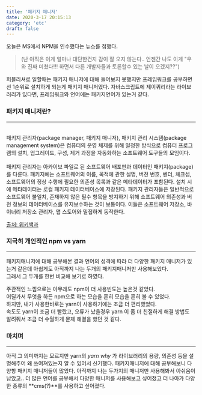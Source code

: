 ```yaml
---
title: '패키지 매니저'
date: 2020-3-17 20:15:13
category: 'etc'
draft: false
---
```


오늘은 MS에서 NPM을 인수했다는 뉴스를 접했다.<br>

> (난 아직은 이게 얼마나 대단한건지 감이 잘 오지 않는다.. 언젠간 나도 이게 "우와 진짜 미쳤다!!! 하면서 다른 개발자들과
> 토론할수 있는 날이 오겠지??")<br>

퍼블리셔로 일할때는 패키지 매니저에 대해 들어보지 못했지만 프레임워크를 공부하면선 1순위로 설치하게 되는게 패키지 매니저였다.
자바스크립트에 제이쿼리라는 라이브러리가 있다면, 프레임워크와 언어에는 패키지언어가 있는거 같다.

### 패키지 매니저란?

---

<br>
패키지 관리자(package manager, 패키지 매니저), 패키지 관리 시스템(package management system)은 컴퓨터의 운영 체제를 위해 일정한 방식으로 컴퓨터 프로그램의 설치, 업그레이드, 구성, 제거 과정을 자동화하는 소프트웨어 도구들의 모임이다.<br><br>
패키지 관리자는 아카이브 파일로 된 소프트웨어 배포판과 데이터인 패키지(package)를 다룬다. 패키지에는 소프트웨어의 이름, 목적에 관한 설명, 버전 번호, 벤더, 체크섬, 소프트웨어의 정상 수행에 필요한 의존성 목록과 같은 메타데이터가 포함된다. 설치 시에 메타데이터는 로컬 패키지 데이터베이스에 저장된다. 패키지 관리자들은 일반적으로 소프트웨어 불일치, 존재하지 않은 필수 항목을 방지하기 위해 소프트웨어 의존성과 버전 정보의 데이터베이스를 유지보수하는 것이 보통이다. 이들은 소프트웨어 저장소, 바이너리 저장소 관리자, 앱 스토어와 밀접하게 동작한다.<br>

<a class="source_link" href="https://ko.wikipedia.org/wiki/%ED%8C%A8%ED%82%A4%EC%A7%80_%EA%B4%80%EB%A6%AC%EC%9E%90" target="_blank">출처: 위키백과</a>
<br>

### 지극히 개인적인 npm vs yarn

---

패키지매니저에 대해 공부해본 결과 언어의 성격에 따라 더 다양한 패키지 매니저가 있는거 같은데 아쉽게도 아직까지 나는 두개의 패키지매니저만
사용해보았다.<br>
그래서 그 두개를 한번 비교해 보기로 하였다. <br>

주관적인 느낌으로는 아무래도 npm이 더 사용빈도는 높은것 같았다. <br>
어딜가서 무엇을 하든 npm으로 하는 모습을 흔히 모습을 흔히 볼 수 있었다. <br>
하지만, 내가 사용한바로는 yarn이 사용하기에는 조금 더 편리했었다. <br>
속도도 yarn이 조금 더 빨랐고, 오류가 났을경우 yarn 이 좀 더 친절하게 해결 방법도 알려줘서 조금 더 수월하게 문제 해결을 했던 것 같다. <br>

### 마치며

---

아직 그 의미까지는 모르지만 yarn의 _yarn why_ 가 라이브러리의 용량, 의존성 등을 설명해주어 왜 쓰여져있는지 알 수 있어서 신기했다.
패키지매니저에 대해 공부해보니 다양항 패키지 매니저들이 많았다. 아직까지 나는 두가지의 매니저만 사용해봐서 아쉬움이 남았고.. 더 많은
언어를 공부해서 다양한 매니저를 사용해보고 싶어졌고 더 나아가 다양한 종류의 **cms(?)**를 사용하고 싶어졌다.
